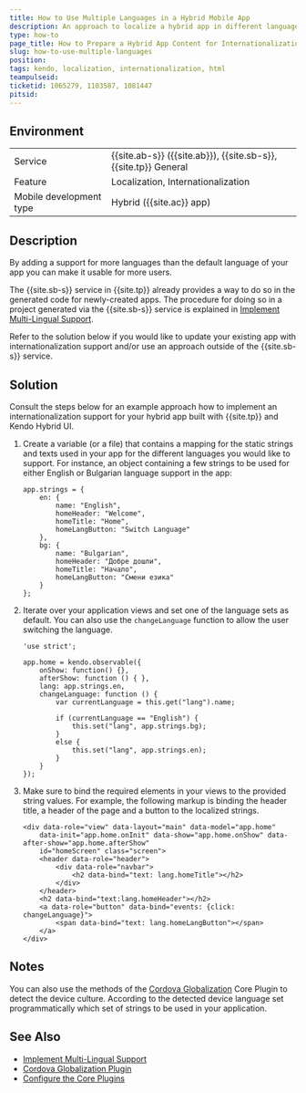 ```yaml
---
title: How to Use Multiple Languages in a Hybrid Mobile App  
description: An approach to localize a hybrid app in different languages based on user selection for preferred language.
type: how-to
page_title: How to Prepare a Hybrid App Content for Internationalization and Localization in Multiple Languages 
slug: how-to-use-multiple-languages
position: 
tags: kendo, localization, internationalization, html  
teampulseid:
ticketid: 1065279, 1103587, 1081447
pitsid: 
---
```

                    
## Environment
<table>
  <tr>
    <td>Service</td>
    <td>
		{{site.ab-s}} ({{site.ab}}), <!--Code (AppBuilder)-->
		{{site.sb-s}}, <!--Views-->
		{{site.tp}} General <!--Telerik Platform-->
	</td>
  </tr>
  <tr>
    <td>Feature</td>
    <td>Localization, Internationalization</td>
  </tr>
  <tr>
    <td>Mobile development type</td>
    <td>Hybrid ({{site.ac}} app)</td>
  </tr>
</table>

## Description

By adding a support for more languages than the default language of your app you can make it usable for more users. 

The {{site.sb-s}} service in {{site.tp}} already provides a way to do so in the generated code for newly-created apps. The procedure for doing so in a project generated via the {{site.sb-s}} service is explained in [Implement Multi-Lingual Support](http://docs.telerik.com/platform/screenbuilder/troubleshooting/localization). 

Refer to the solution below if you would like to update your existing app with internationalization support and/or use an approach outside of the {{site.sb-s}} service. 
 
## Solution

Consult the steps below for an example approach how to implement an internationalization support for your hybrid app built with {{site.tp}} and Kendo Hybrid UI. 

1. Create a variable (or a file) that contains a mapping for the static strings and texts used in your app for the different languages you would like to support. For instance, an object containing a few strings to be used for either English or Bulgarian language support in the app:

	```
	app.strings = {
	    en: {
	        name: "English",
	        homeHeader: "Welcome",
	        homeTitle: "Home",
	        homeLangButton: "Switch Language"
	    },
	    bg: {
	        name: "Bulgarian",
	        homeHeader: "Добре дошли",
	        homeTitle: "Начало",
	        homeLangButton: "Смени езика"
	    }
	};
	``` 

2. Iterate over your application views and set one of the language sets as default. You can also use the `changeLanguage` function to allow the user switching the language. 

	```
	'use strict';
  
	app.home = kendo.observable({
	    onShow: function() {},
	    afterShow: function () { },
	    lang: app.strings.en,
	    changeLanguage: function () {
	        var currentLanguage = this.get("lang").name;
	  
	        if (currentLanguage == "English") {
	            this.set("lang", app.strings.bg);
	        }
	        else {
	            this.set("lang", app.strings.en);
	        }
	    }
	});
	```

3. Make sure to bind the required elements in your views to the provided string values. For example, the following markup is binding the header title, a header of the page and a button to the localized strings. 

	```
	<div data-role="view" data-layout="main" data-model="app.home" 
	    data-init="app.home.onInit" data-show="app.home.onShow" data-after-show="app.home.afterShow" 
	    id="homeScreen" class="screen">
	    <header data-role="header">
	        <div data-role="navbar">
	            <h2 data-bind="text: lang.homeTitle"></h2>
	        </div>
	    </header>
	    <h2 data-bind="text:lang.homeHeader"></h2>
		<a data-role="button" data-bind="events: {click: changeLanguage}">
	    	<span data-bind="text: lang.homeLangButton"></span>
	    </a>
	</div>
	``` 

## Notes 

You can also use the methods of the [Cordova Globalization](http://docs.telerik.com/platform/appbuilder/cordova/using-plugins/using-core-plugins/using-core-plugins) Core Plugin to detect the device culture. According to the detected device language set programmatically which set of strings to be used in your application.  

## See Also

* [Implement Multi-Lingual Support](http://docs.telerik.com/platform/screenbuilder/troubleshooting/localization)
* [Cordova Globalization Plugin](https://cordova.apache.org/docs/en/latest/reference/cordova-plugin-globalization/)
* [Configure the Core Plugins](http://docs.telerik.com/platform/appbuilder/cordova/using-plugins/using-core-plugins/enable-disable-core)

